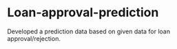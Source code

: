 # Loan-approval-prediction
Developed a prediction  data based on given  data for loan  approval/rejection.
